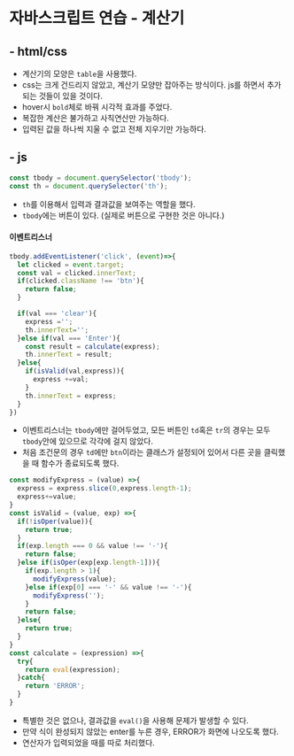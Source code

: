 # 자바스크립트 연습 - 계산기

## - html/css
- 계산기의 모양은 `table`을 사용했다.
- css는 크게 건드리지 않았고, 계산기 모양만 잡아주는 방식이다. js를 하면서 추가되는 것들이 있을 것이다.
- hover시 `bold`체로 바꿔 시각적 효과를 주었다.
- 복잡한 계산은 불가하고 사칙연산만 가능하다.
- 입력된 값을 하나씩 지울 수 없고 전체 지우기만 가능하다.

## - js
``` js
const tbody = document.querySelector('tbody');
const th = document.querySelector('th');
```
- `th`를 이용해서 입력과 결과값을 보여주는 역할을 했다.
- `tbody`에는 버튼이 있다. (실제로 버튼으로 구현한 것은 아니다.)

#### 이벤트리스너

```js
tbody.addEventListener('click', (event)=>{
  let clicked = event.target;
  const val = clicked.innerText;
  if(clicked.className !== 'btn'){
    return false;
  }

  if(val === 'clear'){
    express ='';
    th.innerText='';
  }else if(val === 'Enter'){
    const result = calculate(express);
    th.innerText = result;
  }else{
    if(isValid(val,express)){
      express +=val;
    }
    th.innerText = express;
  }
})
```
- 이벤트리스너는 `tbody`에만 걸어두었고, 모든 버튼인 `td`혹은 `tr`의 경우는 모두 `tbody`안에 있으므로 각각에 걸지 않았다.
- 처음 조건문의 경우 `td`에만 `btn`이라는 클래스가 설정되어 있어서 다른 곳을 클릭했을 때 함수가 종료되도록 했다.

``` js
const modifyExpress = (value) =>{
  express = express.slice(0,express.length-1);
  express+=value;
}
const isValid = (value, exp) =>{
  if(!isOper(value)){
    return true;
  }
  if(exp.length === 0 && value !== '-'){
    return false;
  }else if(isOper(exp[exp.length-1])){
    if(exp.length > 1){
      modifyExpress(value);
    }else if(exp[0] === '-' && value !== '-'){
      modifyExpress('');
    }
    return false;
  }else{
    return true;
  }
}
const calculate = (expression) =>{
  try{
    return eval(expression);
  }catch{
    return 'ERROR';
  }
}
```
- 특별한 것은 없으나, 결과값을 `eval()`을 사용해 문제가 발생할 수 있다.
- 만약 식이 완성되지 않았는 enter를 누른 경우, ERROR가 화면에 나오도록 했다.
- 연산자가 입력되었을 때를 따로 처리했다.
